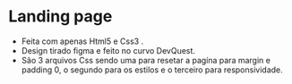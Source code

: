 # Landing page
- Feita com apenas Html5 e Css3 .
- Design tirado figma e feito no curvo DevQuest.
- São 3 arquivos Css sendo uma para resetar a pagína para margin e padding 0, o segundo  para os estilos e o terceiro para responsividade.
